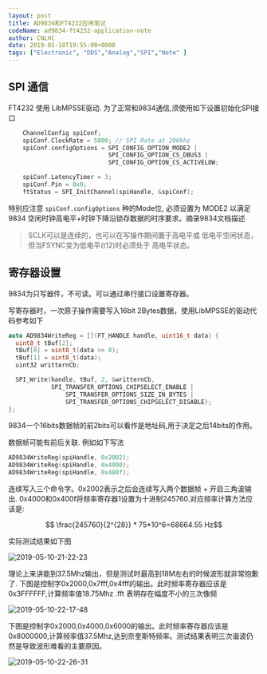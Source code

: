 ```yaml
---
layout: post
title: AD9834和FT4232应用笔记
codeName: ad9834-ft4232-application-note
author: CNLHC
date: 2019-05-10T19:55:00+0000
tags: ["Electronic", "DDS","Analog","SPI","Note" ]
---
```


## SPI 通信

FT4232 使用 LibMPSSE驱动. 为了正常和9834通信,须使用如下设置初始化SPI接口

```c++
    ChannelConfig spiConf;
    spiConf.ClockRate = 5000; // SPI Rate at 200khz
    spiConf.configOptions = SPI_CONFIG_OPTION_MODE2 |
                            SPI_CONFIG_OPTION_CS_DBUS3 |
                            SPI_CONFIG_OPTION_CS_ACTIVELOW;

    spiConf.LatencyTimer = 3;
    spiConf.Pin = 0x0;
    ftStatus = SPI_InitChannel(spiHandle, &spiConf);
```

特别应注意 `spiConf.configOptions` 种的Mode位, 必须设置为 MODE2 以满足 9834 空闲时钟高电平+时钟下降沿锁存数据的时序要求。摘录9834文档描述

>SCLK可以是连续的，也可以在写操作期间置于高电平或
>低电平空闲状态，但当FSYNC变为低电平(t12)时必须处于
>高电平状态。


## 寄存器设置

9834为只写器件，不可读。可以通过串行接口设置寄存器。

写寄存器时，一次原子操作需要写入16bit 2Bytes数据，使用LibMPSSE的驱动代码参考如下

```c++
auto AD9834WriteReg = [](FT_HANDLE handle, uint16_t data) {
  uint8_t tBuf[2];
  tBuf[0] = uint8_t(data >> 8);
  tBuf[1] = uint8_t(data);
  uint32 writternCb;

  SPI_Write(handle, tBuf, 2, &writternCb,
            SPI_TRANSFER_OPTIONS_CHIPSELECT_ENABLE |
                SPI_TRANSFER_OPTIONS_SIZE_IN_BYTES |
                SPI_TRANSFER_OPTIONS_CHIPSELECT_DISABLE);
};
```

9834一个16bits数据帧的前2bits可以看作是地址码,用于决定之后14bits的作用。

数据帧可能有前后关联. 例如如下写法

```c++
AD9834WriteReg(spiHandle, 0x2002);
AD9834WriteReg(spiHandle, 0x4000);
AD9834WriteReg(spiHandle, 0x400f);
```

连续写入三个命令字。0x2002表示之后会连续写入两个数据帧 + 开启三角波输出. 0x4000和0x400f将频率寄存器1设置为十进制245760.对应频率计算方法应该是:

$$ \frac{245760}{2^{28}} * 75*10^6=68664.55 Hz$$

实际测试结果如下图

![2019-05-10-21-22-23](https://cnworkshop.oss-cn-beijing.aliyuncs.com/images%5Ca0ec8c9d11c264aa607d28f97c2bf250.png)


理论上来讲能到37.5Mhz输出，但是测试时最高到18M左右的时候波形就非常抱歉了.
下图是控制字0x2000,0x7fff,0x4fff的输出。此时频率寄存器应该是0x3FFFFFF,计算频率值18.75Mhz
.fft 表明存在幅度不小的三次像频

![2019-05-10-22-17-48](https://cnworkshop.oss-cn-beijing.aliyuncs.com/images%5Cf64c24e9008ffa079c3c3f5c17c88c6a.png)

下图是控制字0x2000,0x4000,0x6000的输出。此时频率寄存器应该是0x8000000,计算频率值37.5Mhz,达到奈奎斯特频率。测试结果表明三次谐波仍然是导致波形难看的主要原因。

![2019-05-10-22-26-31](https://cnworkshop.oss-cn-beijing.aliyuncs.com/images%5C02d5937e1827352611df01010aaf43b4.png)
